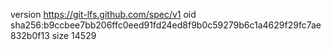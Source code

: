 version https://git-lfs.github.com/spec/v1
oid sha256:b9ccbee7bb206ffc0eed91fd24ed8f9b0c59279b6c1a4629f29fc7ae832b0f13
size 14529
